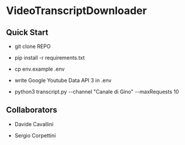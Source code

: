 # VideoTranscriptDownloader

## Quick Start

- git clone REPO

- pip install -r requirements.txt

- cp env.example .env

- write Google Youtube Data API 3 in .env

- python3 transcript.py --channel "Canale di Gino" --maxRequests 10

## Collaborators

- Davide Cavallini

- Sergio Corpettini